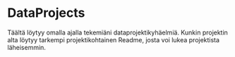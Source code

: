 # DataProjects

Täältä löytyy omalla ajalla tekemiäni dataprojektikyhäelmiä. Kunkin projektin alta löytyy tarkempi projektikohtainen Readme, josta voi lukea projektista läheisemmin.
